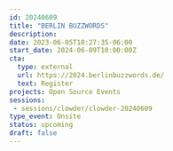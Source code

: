 ```yaml
---
id: 20240609
title: "BERLIN BUZZWORDS"
description: 
date: 2023-06-05T10:27:35-06:00
start_date: 2024-06-09T10:00:00Z
cta: 
  type: external
  url: https://2024.berlinbuzzwords.de/
  text: Register
projects: Open Source Events
sessions: 
 - sessions/clowder/clowder-20240609
type_event: Onsite
status: upcoming
draft: false
---
```


